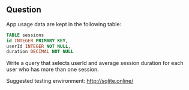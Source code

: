 ## Question
App usage data are kept in the following table:

```sql
TABLE sessions
id INTEGER PRIMARY KEY,
userId INTEGER NOT NULL,
duration DECIMAL NOT NULL
```

Write a query that selects userId and average session duration for each user who has more than one session.

Suggested testing environment:
http://sqlite.online/
